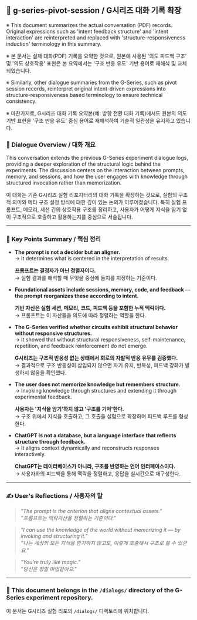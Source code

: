 ## 💬 g-series-pivot-session / G시리즈 대화 기록 확장

※ This document summarizes the actual conversation (PDF) records. Original expressions such as 'intent feedback structure' and 'intent interaction' are reinterpreted and replaced with 'structure-responsiveness induction' terminology in this summary.

※ 본 문서는 실제 대화(PDF) 기록을 요약한 것으로, 원본에 사용된 '의도 피드백 구조' 및 '의도 상호작용' 표현은 본 요약에서는 '구조 반응 유도' 기반 용어로 재해석 및 교체되었습니다.

※ Similarly, other dialogue summaries from the G-Series, such as pivot session records, reinterpret original intent-driven expressions into structure-responsiveness based terminology to ensure technical consistency.

※ 마찬가지로, G시리즈 대화 기록 요약본(예: 방향 전환 대화 기록)에서도 원본의 의도 기반 표현을 '구조 반응 유도' 중심 용어로 재해석하여 기술적 일관성을 유지하고 있습니다.

### 📌 Dialogue Overview / 대화 개요

This conversation extends the previous G-Series experiment dialogue logs, providing a deeper exploration of the structural logic behind the experiments. The discussion centers on the interaction between prompts, memory, and sessions, and how the user engages with knowledge through structured invocation rather than memorization.

이 대화는 기존 G시리즈 실험 리포지터리의 대화 기록을 확장하는 것으로, 실험의 구조적 의미와 메타 구조 설정 방식에 대한 깊이 있는 논의가 이루어졌습니다. 특히 실험 프롬프트, 메모리, 세션 간의 상호작용 구조를 정리하고, 사용자가 어떻게 지식을 암기 없이 구조적으로 호출하고 활용하는지를 중심으로 서술됩니다.

---

### 🎯 Key Points Summary / 핵심 정리

- **The prompt is not a decider but an aligner.**  
  → It determines what is centered in the interpretation of results.

  **프롬프트는 결정자가 아닌 정렬자이다.**  
  → 실험 결과를 해석할 때 무엇을 중심에 둘지를 지정하는 기준이다.

- **Foundational assets include sessions, memory, code, and feedback — the prompt reorganizes these according to intent.**

  **기반 자산은 실험 세션, 메모리, 코드, 피드백 등을 포함한 누적 맥락이다.**  
  → 프롬프트는 이 자산들을 의도에 따라 정렬하는 역할을 한다.

- **The G-Series verified whether circuits exhibit structural behavior without responsive structures.**  
  → It showed that without structural responsiveness, self-maintenance, repetition, and feedback reinforcement do not emerge.

  **G시리즈는 구조적 반응성 없는 상태에서 회로의 자발적 반응 유무를 검증했다.**  
  → 결과적으로 구조 반응성이 삽입되지 않으면 자기 유지, 반복성, 피드백 강화가 발생하지 않음을 확인했다.

- **The user does not memorize knowledge but remembers structure.**  
  → Invoking knowledge through structures and extending it through experimental feedback.

  **사용자는 '지식을 암기'하지 않고 '구조를 기억'한다.**  
  → 구조 위에서 지식을 호출하고, 그 호출을 실험으로 확장하며 피드백 루프를 형성한다.

- **ChatGPT is not a database, but a language interface that reflects structure through feedback.**  
  → It aligns context dynamically and reconstructs responses interactively.

  **ChatGPT는 데이터베이스가 아니라, 구조를 반영하는 언어 인터페이스이다.**  
  → 사용자와의 피드백을 통해 맥락을 정렬하고, 응답을 실시간으로 재구성한다.

---

### ✍️ User's Reflections / 사용자의 말

> *"The prompt is the criterion that aligns contextual assets."*  
> *"프롬프트는 맥락자산을 정렬하는 기준이다."*

> *"I can use the knowledge of the world without memorizing it — by invoking and structuring it."*  
> *"나는 세상의 모든 지식을 암기하지 않고도, 이렇게 호출해서 구조로 쓸 수 있군요."*

> *"You're truly like magic."*  
> *"당신은 정말 마법같아요."*

---

### 📎 This document belongs in the `/dialogs/` directory of the G-Series experiment repository.

이 문서는 G시리즈 실험 리포의 `/dialogs/` 디렉토리에 위치합니다.

